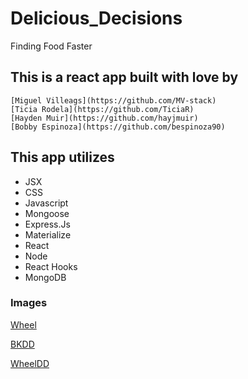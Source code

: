 # Delicious_Decisions
Finding Food Faster


## This is a react app built with love by  
    [Miguel Villeags](https://github.com/MV-stack)
    [Ticia Rodela](https://github.com/TiciaR)
    [Hayden Muir](https://github.com/hayjmuir)
    [Bobby Espinoza](https://github.com/bespinoza90)
    
## This app utilizes 
  * JSX
  * CSS
  * Javascript
  * Mongoose
  * Express.Js
  * Materialize 
  * React
  * Node
  * React Hooks
  * MongoDB
  
### Images 

[Wheel](https://github.com/hayjmuir/Delicious_Decisions/blob/master/images/wheel60.gif)

[BKDD](https://github.com/hayjmuir/Delicious_Decisions/blob/master/images/BKDD.jpg)

[WheelDD](https://github.com/hayjmuir/Delicious_Decisions/blob/master/images/WHeel%20DD.jpg)



